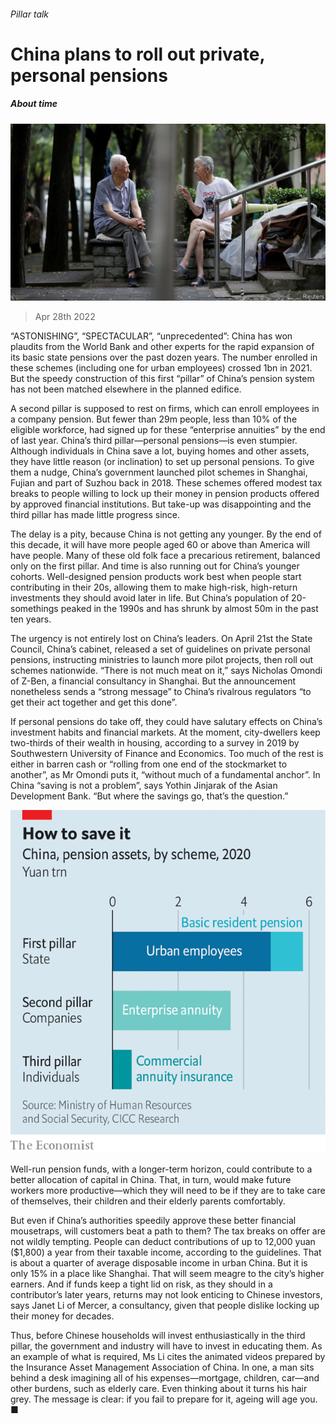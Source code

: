 ###### Pillar talk

# China plans to roll out private, personal pensions 

##### About time 

![image](images/20220430_cnp504.jpg) 

> Apr 28th 2022 

“ASTONISHING”, “SPECTACULAR”, “unprecedented”: China has won plaudits from the World Bank and other experts for the rapid expansion of its basic state pensions over the past dozen years. The number enrolled in these schemes (including one for urban employees) crossed 1bn in 2021. But the speedy construction of this first “pillar” of China’s pension system has not been matched elsewhere in the planned edifice.

A second pillar is supposed to rest on firms, which can enroll employees in a company pension. But fewer than 29m people, less than 10% of the eligible workforce, had signed up for these “enterprise annuities” by the end of last year. China’s third pillar—personal pensions—is even stumpier. Although individuals in China save a lot, buying homes and other assets, they have little reason (or inclination) to set up personal pensions. To give them a nudge, China’s government launched pilot schemes in Shanghai, Fujian and part of Suzhou back in 2018. These schemes offered modest tax breaks to people willing to lock up their money in pension products offered by approved financial institutions. But take-up was disappointing and the third pillar has made little progress since.


The delay is a pity, because China is not getting any younger. By the end of this decade, it will have more people aged 60 or above than America will have people. Many of these old folk face a precarious retirement, balanced only on the first pillar. And time is also running out for China’s younger cohorts. Well-designed pension products work best when people start contributing in their 20s, allowing them to make high-risk, high-return investments they should avoid later in life. But China’s population of 20-somethings peaked in the 1990s and has shrunk by almost 50m in the past ten years.

The urgency is not entirely lost on China’s leaders. On April 21st the State Council, China’s cabinet, released a set of guidelines on private personal pensions, instructing ministries to launch more pilot projects, then roll out schemes nationwide. “There is not much meat on it,” says Nicholas Omondi of Z-Ben, a financial consultancy in Shanghai. But the announcement nonetheless sends a “strong message” to China’s rivalrous regulators “to get their act together and get this done”.

If personal pensions do take off, they could have salutary effects on China’s investment habits and financial markets. At the moment, city-dwellers keep two-thirds of their wealth in housing, according to a survey in 2019 by Southwestern University of Finance and Economics. Too much of the rest is either in barren cash or “rolling from one end of the stockmarket to another”, as Mr Omondi puts it, “without much of a fundamental anchor”. In China “saving is not a problem”, says Yothin Jinjarak of the Asian Development Bank. “But where the savings go, that’s the question.”

![image](images/20220430_CNC087.png) 


Well-run pension funds, with a longer-term horizon, could contribute to a better allocation of capital in China. That, in turn, would make future workers more productive—which they will need to be if they are to take care of themselves, their children and their elderly parents comfortably.

But even if China’s authorities speedily approve these better financial mousetraps, will customers beat a path to them? The tax breaks on offer are not wildly tempting. People can deduct contributions of up to 12,000 yuan ($1,800) a year from their taxable income, according to the guidelines. That is about a quarter of average disposable income in urban China. But it is only 15% in a place like Shanghai. That will seem meagre to the city’s higher earners. And if funds keep a tight lid on risk, as they should in a contributor’s later years, returns may not look enticing to Chinese investors, says Janet Li of Mercer, a consultancy, given that people dislike locking up their money for decades.

Thus, before Chinese households will invest enthusiastically in the third pillar, the government and industry will have to invest in educating them. As an example of what is required, Ms Li cites the animated videos prepared by the Insurance Asset Management Association of China. In one, a man sits behind a desk imagining all of his expenses—mortgage, children, car—and other burdens, such as elderly care. Even thinking about it turns his hair grey. The message is clear: if you fail to prepare for it, ageing will age you. ■

